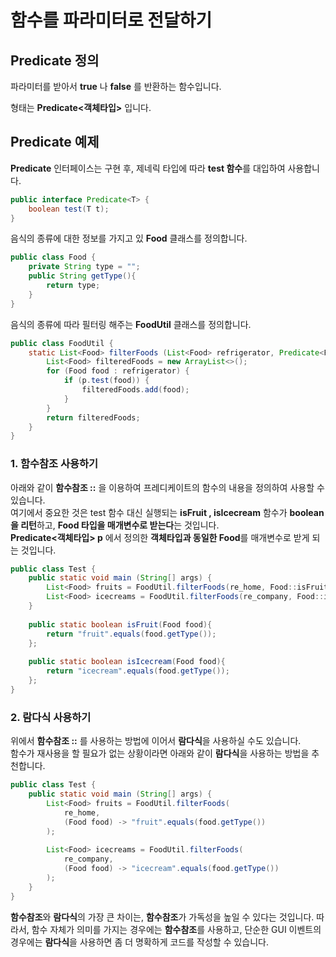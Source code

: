 # 함수를 파라미터로 전달하기

## Predicate 정의

파라미터를 받아서 **true** 나 **false** 를 반환하는 함수입니다.

형태는 **Predicate&lt;객체타입&gt;** 입니다.

## Predicate 예제

**Predicate** 인터페이스는 구현 후, 제네릭 타입에 따라 **test 함수**를 대입하여 사용합니다.

```java
public interface Predicate<T> {
    boolean test(T t);
}
```

음식의 종류에 대한 정보를 가지고 있 **Food** 클래스를 정의합니다.

```java
public class Food {
    private String type = "";
    public String getType(){
        return type;
    }
}
```

음식의 종류에 따라 필터링 해주는 **FoodUtil** 클래스를 정의합니다.

```java
public class FoodUtil {
    static List<Food> filterFoods (List<Food> refrigerator, Predicate<Food> p) {
        List<Food> filteredFoods = new ArrayList<>();
        for (Food food : refrigerator) {
            if (p.test(food)) {
                filteredFoods.add(food);
            }
        }
        return filteredFoods;
    }
}
```

### 1. 함수참조 사용하기

아래와 같이 **함수참조 ::** 을 이용하여 프레디케이트의 함수의 내용을 정의하여 사용할 수 있습니다.  
여기에서 중요한 것은 test 함수 대신 실행되는 **isFruit , isIcecream** 함수가 **boolean 을 리턴**하고, **Food 타입을 매개변수로 받는다**는 것입니다.  
**Predicate&lt;객체타입&gt; p** 에서 정의한 **객체타입과 동일한 Food**를 매개변수로 받게 되는 것입니다.

```java
public class Test {
    public static void main (String[] args) {
        List<Food> fruits = FoodUtil.filterFoods(re_home, Food::isFruit);
        List<Food> icecreams = FoodUtil.filterFoods(re_company, Food::isIcecream);
    }
    
    public static boolean isFruit(Food food){
        return "fruit".equals(food.getType());
    };
    
    public static boolean isIcecream(Food food){
        return "icecream".equals(food.getType());
    };    
}
```

### 2. 람다식 사용하기

위에서 **함수참조 ::** 를 사용하는 방법에 이어서 **람다식**을 사용하실 수도 있습니다.  
함수가 재사용을 할 필요가 없는 상황이라면 아래와 같이 **람다식**을 사용하는 방법을 추천합니다.

```java
public class Test {
    public static void main (String[] args) {
        List<Food> fruits = FoodUtil.filterFoods(
            re_home, 
            (Food food) -> "fruit".equals(food.getType())
        );
        
        List<Food> icecreams = FoodUtil.filterFoods(
            re_company, 
            (Food food) -> "icecream".equals(food.getType())
        );
    }
}
```

**함수참조**와 **람다식**의 가장 큰 차이는, **함수참조**가 가독성을 높일 수 있다는 것입니다. 따라서, 함수 자체가 의미를 가지는 경우에는 **함수참조**를 사용하고, 단순한 GUI 이벤트의 경우에는 **람다식**을 사용하면 좀 더 명확하게 코드를 작성할 수 있습니다.

